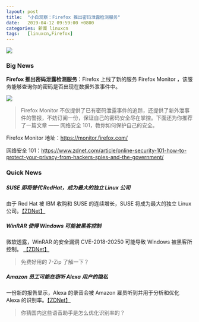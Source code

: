 ```yaml
---
layout: post
title:	"小白观察：Firefox 推出密码泄露检测服务"
date:	2019-04-12 09:59:00 +0800 
categories:	新闻 linuxcn 
tags:	[linuxcn,Firefox]
---
```



![](/Asserts/Images//attachment/album/201904/12/095936su7nj6uac484kc6u.png)


### Big News


**Firefox 推出密码泄露检测服务**：Firefox 上线了新的服务 Firefox Monitor ，该服务能够查询你的密码是否出现在数据外泄事件中。


![](/Asserts/Images//attachment/album/201904/12/101904j8j2cnnj7x8nzq7m.png)



> 
> Firefox Monitor 不仅提供了已有密码泄露事件的追踪，还提供了新外泄事件的警报，不妨订阅一份，保证自己的密码安全尽在掌控。下面还为你推荐了一篇文章 —— 网络安全 101，教你如何保护自己的安全。
> 
> 
> 


Firefox Monitor 地址：<https://monitor.firefox.com/>


网络安全 101：<https://www.zdnet.com/article/online-security-101-how-to-protect-your-privacy-from-hackers-spies-and-the-government/>


### Quick News


##### SUSE 即将替代 RedHat，成为最大的独立 Linux 公司


由于 Red Hat 被 IBM 收购和 SUSE 的连续增长，SUSE 将成为最大的独立 Linux 公司。[【ZDNet】](https://www.zdnet.com/article/the-new-suse/)


##### WinRAR 使得 Windows 可能被黑客控制


微软透露，WinRAR 的安全漏洞 CVE-2018-20250 可能导致 Windows 被黑客所控制。 [【ZDNet】](https://www.zdnet.com/article/microsoft-winrar-exploit-gives-attackers-full-control-of-windows-pc/)



> 
> 免费好用的 7-Zip 了解一下？
> 
> 
> 


##### Amazon 员工可能在窃听 Alexa 用户的隐私


一份新的报告显示，Alexa 的录音会被 Amazon 雇员听到并用于分析和优化 Alexa 的识别率。[【ZDNet】](https://www.zdnet.com/article/amazon-employees-are-listening-in-to-your-conversations-with-alexa/)



> 
> 你猜国内这些语音助手是怎么优化识别率的？
> 
> 
>
